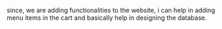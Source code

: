 since, we are adding functionalities to the website, i can help in adding menu items in the cart and basically help in designing the database.
